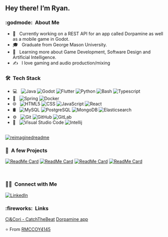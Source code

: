 <h2> Hey there! I’m Ryan.</h2>

<h3> :godmode: &nbsp;About Me </h3>

- :rocket: &nbsp; Currently working on a REST API for an app called Dorpamine as well as a mobile game in Godot.
- 🎓 &nbsp; Graduate from George Mason University.
- 🌱 &nbsp; Learning more about Game Development, Software Design and Artificial Intelligence.
- ✍️ &nbsp; I love gaming and audio production/mixing

<h3> 🛠 &nbsp;Tech Stack</h3>

- 💻 &nbsp;
  ![Java](https://img.shields.io/badge/-Java-333333?style=flat&logo=Java&logoColor=007396)
  ![Godot](https://img.shields.io/badge/-Godot-333333?style=flat&logo=Godot&logoColor=FFFFFF)
  ![Flutter](https://img.shields.io/badge/-Flutter-333333?style=flat&logo=Flutter&logoColor=FFFFFF)
  ![Python](https://img.shields.io/badge/-Python-333333?style=flat&logo=python)
  ![Bash](https://img.shields.io/badge/-Bash-333333?style=flat&logo=GNU%20Bash&logoColor=FFFFFF)
  ![Typescript](https://img.shields.io/badge/-Typescript-333333?style=flat&logo=Typescript&logoColor=FFFFFF)  
- :nut_and_bolt: &nbsp;
  ![Spring](https://img.shields.io/badge/-Spring-333333?style=flat&logo=Spring&logoColor=32a852)
  ![Docker](https://img.shields.io/badge/-Docker-333333?style=flat&logo=Docker)    
- 🌐 &nbsp;
  ![HTML5](https://img.shields.io/badge/-HTML5-333333?style=flat&logo=HTML5)
  ![CSS](https://img.shields.io/badge/-CSS-333333?style=flat&logo=CSS3&logoColor=1572B6)
  ![JavaScript](https://img.shields.io/badge/-JavaScript-333333?style=flat&logo=javascript)
  ![React](https://img.shields.io/badge/-React-333333?style=flat&logo=React&logoColor=00599C)  
- 🛢 &nbsp;
  ![MySQL](https://img.shields.io/badge/-MySQL-333333?style=flat&logo=mysql)
  ![PostgreSQL](https://img.shields.io/badge/-Postgres-333333?style=flat&logo=PostgreSQL)
  ![MongoDB](https://img.shields.io/badge/-Mongodb-333333?style=flat&logo=MongoDb)
  ![Elasticsearch](https://img.shields.io/badge/-Elasticsearch-333333?style=flat&logo=Elasticsearch)
- ⚙️ &nbsp;
  ![Git](https://img.shields.io/badge/-Git-333333?style=flat&logo=git)
  ![GitHub](https://img.shields.io/badge/-GitHub-333333?style=flat&logo=github)
  ![GitLab](https://img.shields.io/badge/-GitLab-333333?style=flat&logo=gitlab)
- 🔧 &nbsp;
  ![Visual Studio Code](https://img.shields.io/badge/-Visual%20Studio%20Code-333333?style=flat&logo=visual-studio-code&logoColor=007ACC)
  ![Intellij](https://img.shields.io/badge/-Intellij-333333?style=flat&logo=Intellij%20IDEA&logoColor=FF5733)
  
<br/>

<a href="https://github.com/rmccoy4145">
  <img src="https://myreadme.vercel.app/api/embed/rmccoy4145?panels=userstatistics,toprepositories,toplanguages,commitgraph" alt="reimaginedreadme" />
</a>

<br/>

<h3> 🚧 &nbsp;A few Projects</h3>

[![ReadMe Card](https://github-readme-stats.vercel.app/api/pin/?username=rmccoy4145&repo=PixelPioneer)](https://github.com/rmccoy4145/PixelPioneer)
[![ReadMe Card](https://github-readme-stats.vercel.app/api/pin/?username=rmccoy4145&repo=paythebill)](https://github.com/rmccoy4145/paythebill)
[![ReadMe Card](https://github-readme-stats.vercel.app/api/pin/?username=rmccoy4145&repo=YourStatus)](https://github.com/rmccoy4145/YourStatus)
[![ReadMe Card](https://github-readme-stats.vercel.app/api/pin/?username=rmccoy4145&repo=CharChat)](https://github.com/rmccoy4145/CharChat)

<br/>
<h3> 🤝🏻 &nbsp;Connect with Me </h3>
<p align="left">
<a href="https://www.linkedin.com/in/ryan-mccoy-0b777319"><img alt="LinkedIn" src="https://img.shields.io/badge/LinkedIn-Ryan%20Alexander%20Mccoy-blue?style=flat-square&logo=linkedin"></a>
</p>

<h3> :fireworks: &nbsp;Links</h3>
<p align="left">
<a href="https://www.cjandcori.com/catchthebeat">Cj&Cori - CatchTheBeat</a>
<a href="https://landing.dorpamine.com/">Dorpamine app</a>
</p>




⭐️ From [RMCCOY4145](https://github.com/rmccoy4145)

